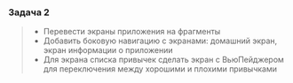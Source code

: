 ### Задача 2

> * Перевести экраны приложения на фрагменты
> * Добавить боковую навигацию с экранами: домашний экран, экран информации о приложении
> * Для экрана списка привычек сделать экран с ВьюПейджером для переключения между хорошими и плохими привычками
